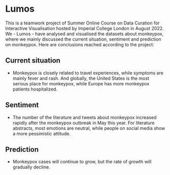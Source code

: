 # Lumos

This is a teamwork project of Summer Online Course on Data Curation for Interactive
Visualisation hosted by Imperial College London in August 2022. We - Lumos - have analysed and visualised the datasets
about monkeypox, where we mainly discussed the current situation, sentiment and prediction on monkeypox. Here are
conclusions reached according to the project:

## Current situation

- Monkeypox is closely related to travel experiences, while symptoms are mainly fever and rash. And globally, the United
  States is the most serious place for monkeypox, while Europe has more monkeypox patients hospitalized.

## Sentiment

- The number of the literature and tweets about monkeypox increased rapidly after the monkeypox outbreak in May this
  year. For literature abstracts, most emotions are neutral, while people on social media show a more pessimistic
  attitude.

## Prediction

- Monkeypox cases will continue to grow, but the rate of growth will gradually decline.

